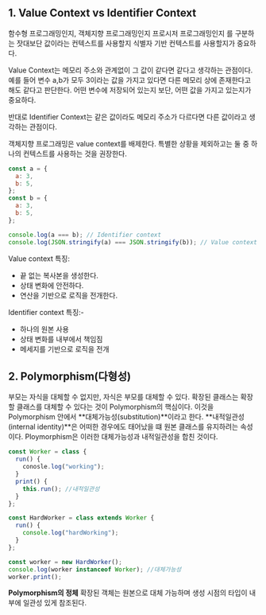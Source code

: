## 1. Value Context vs Identifier Context

함수형 프로그래밍인지, 객체지향 프로그래밍인지 프로시저 프로그래밍인지
를 구분하는 잣대보단 값이라는 컨텍스트를 사용할지 식별자 기반 컨텍스트를 사용할지가 중요하다.

Value Context는 메모리 주소와 관계없이 그 값이 같다면 같다고 생각하는 관점이다. 예를 들어 변수 a,b가 모두 3이라는 값을 가지고 있다면 다른 메모리 상에 존재한다고 해도 같다고 판단한다.
어떤 변수에 저장되어 있는지 보단, 어떤 값을 가지고 있는지가 중요하다.

반대로 Identifier Context는 같은 값이라도 메모리 주소가 다르다면 다른 값이라고 생각하는 관점이다.

객체지향 프로그래밍은 value context를 배제한다. 특별한 상황을 제외하고는
둘 중 하나의 컨텍스트를 사용하는 것을 권장한다.

```js
const a = {
  a: 3,
  b: 5,
};
const b = {
  a: 3,
  b: 5,
};

console.log(a === b); // Identifier context
console.log(JSON.stringify(a) === JSON.stringify(b)); // Value context
```

Value context 특징:

- 끝 없는 복사본을 생성한다.
- 상태 변화에 안전하다.
- 연산을 기반으로 로직을 전개한다.

Identifier context 특징:-

- 하나의 원본 사용
- 상태 변화를 내부에서 책임짐
- 메세지를 기반으로 로직을 전개

## 2. Polymorphism(다형성)

부모는 자식을 대체할 수 없지만, 자식은 부모를 대체할 수 있다.
확장된 클래스는 확장할 클래스를 대체할 수 있다는 것이 Polymorphism의
핵심이다. 이것을 Polymorphism 안에서 **대체가능성(substitution)**이라고 한다.
**내적일관성(internal identity)**은 어떠한 경우에도 태어났을 떄 원본 클래스를 유지하려는 속성이다. Ploymorphism은 이러한 대체가능성과 내적일관성을 합친 것이다.

```js
const Worker = class {
  run() {
    conosle.log("working");
  }
  print() {
    this.run(); //내적일관성
  }
};

const HardWorker = class extends Worker {
  run() {
    console.log("hardWorking");
  }
};

const worker = new HardWorker();
console.log(worker instanceof Worker); //대체가능성
worker.print();
```

**Polymorphism의 정체**
확장된 객체는 원본으로 대체 가능하며 생성 시점의 타입이 내부에 일관성 있게 참조된다.

